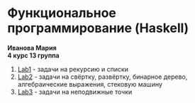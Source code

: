# Функциональное программирование (Haskell)

**Иванова Мария**  
**4 курс 13 группа**

1. [Lab1](https://github.com/MaryIv76/functional_programming_2023/tree/main/Lab1) - задачи на рекурсию и списки
2. [Lab2](https://github.com/MaryIv76/functional_programming_2023/tree/main/Lab2) - задачи на свёртку, развёртку, бинарное дерево, алгебраические выражения, стековую машину
3. [Lab3](https://github.com/MaryIv76/functional_programming_2023/tree/main/Lab3) - задачи на неподвижные точки
